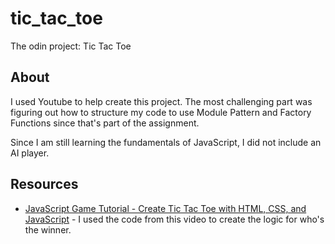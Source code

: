 # tic_tac_toe
The odin project: Tic Tac Toe

## About


I used Youtube to help create this project. The most challenging part was figuring out how to structure my code to use Module Pattern and Factory Functions since that's part of the assignment. 


Since I am still learning the fundamentals of JavaScript, I did not include an AI player.


## Resources


- [JavaScript Game Tutorial - Create Tic Tac Toe with HTML, CSS, and JavaScript](https://www.youtube.com/watch?v=E621N5GBKv8) - I used the code from this video to create the logic for who's the winner.
